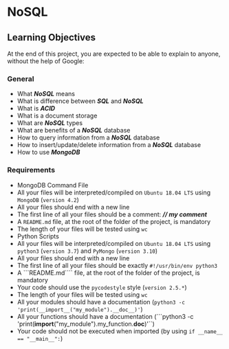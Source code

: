 # NoSQL

## Learning Objectives
At the end of this project, you are expected to be able to explain to anyone, without the help of Google:

### General
- What **_NoSQL_** means
- What is difference between **_SQL_** and **_NoSQL_**
- What is **_ACID_**
- What is a document storage
- What are _**NoSQL**_ types
- What are benefits of a _**NoSQL**_ database
- How to query information from a _**NoSQL**_ database
- How to insert/update/delete information from a _**NoSQL**_ database
- How to use **_MongoDB_**

### Requirements
- MongoDB Command File
- All your files will be interpreted/compiled on ```Ubuntu 18.04 LTS``` using ```MongoDB``` (```version 4.2```)
- All your files should end with a new line
- The first line of all your files should be a comment: **_// my comment_**
- A ```README.md``` file, at the root of the folder of the project, is mandatory
- The length of your files will be tested using ```wc```
- Python Scripts
- All your files will be interpreted/compiled on ```Ubuntu 18.04 LTS``` using ```python3``` (```version 3.7```) and ```PyMongo``` (```version 3.10```)
- All your files should end with a new line
- The first line of all your files should be exactly ```#!/usr/bin/env python3```
- A ```README.md```` file, at the root of the folder of the project, is mandatory
- Your code should use the ```pycodestyle``` style (```version 2.5.*```)
- The length of your files will be tested using ``wc``
- All your modules should have a documentation (``python3 -c 'print(__import__("my_module").__doc__)'``)
- All your functions should have a documentation (```python3 -c 'print(__import__("my_module").my_function.__doc__)'``)
- Your code should not be executed when imported (by using ```if __name__ == "__main__":```)
